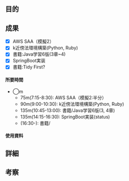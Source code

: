 ## 目的
<!-- 目的(〜を知りたい/〜を実装したい) -->

## 成果
<!-- 成果(できたこと/できなかったこと) -->
- [x] AWS SAA（模擬2）
- [x] k近傍法環境構築(Python, Ruby)
- [x] 書籍:Java学習6版(3章~4)
- [x] SpringBoot実装
- [x] 書籍:Tidy First?

#### 所要時間
- ◯m
  - 75m(7:15-8:30): AWS SAA（模擬2:半分）
  - 90m(9:00-10:30): k近傍法環境構築(Python, Ruby)
  - 135m(10:45-13:00): 書籍/Java学習6版(3, 4章)
  - 135m(14:15-16:30): SpringBoot実装(status)
  - (16:30-): 書籍/
#### 使用資料
<!-- 使用資料(教材/書籍/ワークシート/Youtube) -->

## 詳細
<!-- 詳細(キーワード/プロセス//具体例を挙げる/今回の課題解決を今後に繋げられる形で記録) -->


## 考察
<!-- 考察(今後の展望/) -->
